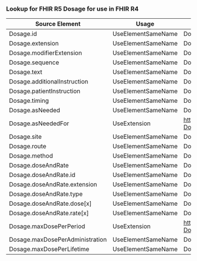 ### Lookup for FHIR R5 Dosage for use in FHIR R4

| Source Element | Usage | Target |
| -------------- | ----- | ------ |
| Dosage.id | UseElementSameName | Dosage.id |
| Dosage.extension | UseElementSameName | Dosage.extension |
| Dosage.modifierExtension | UseElementSameName | Dosage.modifierExtension |
| Dosage.sequence | UseElementSameName | Dosage.sequence |
| Dosage.text | UseElementSameName | Dosage.text |
| Dosage.additionalInstruction | UseElementSameName | Dosage.additionalInstruction |
| Dosage.patientInstruction | UseElementSameName | Dosage.patientInstruction |
| Dosage.timing | UseElementSameName | Dosage.timing |
| Dosage.asNeeded | UseElementSameName | Dosage.asNeeded[x] |
| Dosage.asNeededFor | UseExtension | http://hl7.org/fhir/5.0/StructureDefinition/extension-Dosage.asNeededFor |
| Dosage.site | UseElementSameName | Dosage.site |
| Dosage.route | UseElementSameName | Dosage.route |
| Dosage.method | UseElementSameName | Dosage.method |
| Dosage.doseAndRate | UseElementSameName | Dosage.doseAndRate |
| Dosage.doseAndRate.id | UseElementSameName | Dosage.doseAndRate.id |
| Dosage.doseAndRate.extension | UseElementSameName | Dosage.doseAndRate.extension |
| Dosage.doseAndRate.type | UseElementSameName | Dosage.doseAndRate.type |
| Dosage.doseAndRate.dose[x] | UseElementSameName | Dosage.doseAndRate.dose[x] |
| Dosage.doseAndRate.rate[x] | UseElementSameName | Dosage.doseAndRate.rate[x] |
| Dosage.maxDosePerPeriod | UseExtension | http://hl7.org/fhir/5.0/StructureDefinition/extension-Dosage.maxDosePerPeriod |
| Dosage.maxDosePerAdministration | UseElementSameName | Dosage.maxDosePerAdministration |
| Dosage.maxDosePerLifetime | UseElementSameName | Dosage.maxDosePerLifetime |
